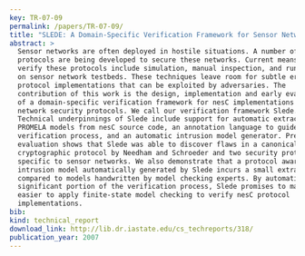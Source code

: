 ```yaml
---
key: TR-07-09
permalink: /papers/TR-07-09/
title: "SLEDE: A Domain-Specific Verification Framework for Sensor Network Security Protocol Implementations"
abstract: >
  Sensor networks are often deployed in hostile situations. A number of
  protocols are being developed to secure these networks. Current means to
  verify these protocols include simulation, manual inspection, and running them
  on sensor network testbeds. These techniques leave room for subtle errors in
  protocol implementations that can be exploited by adversaries. The
  contribution of this work is the design, implementation and early evaluation
  of a domain-specific verification framework for nesC implementations of sensor
  network security protocols. We call our verification framework Slede.
  Technical underpinnings of Slede include support for automatic extraction of
  PROMELA models from nesC source code, an annotation language to guide the
  verification process, and an automatic intrusion model generator. Preliminary
  evaluation shows that Slede was able to discover flaws in a canonical
  cryptographic protocol by Needham and Schroeder and two security protocols
  specific to sensor networks. We also demonstrate that a protocol aware
  intrusion model automatically generated by Slede incurs a small extra cost
  compared to models handwritten by model checking experts. By automating a
  significant portion of the verification process, Slede promises to make it
  easier to apply finite-state model checking to verify nesC protocol
  implementations.
bib:
kind: technical_report
download_link: http://lib.dr.iastate.edu/cs_techreports/318/
publication_year: 2007
---
```


